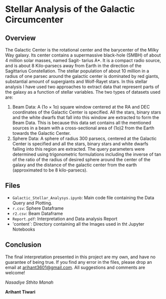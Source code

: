 # Stellar Analysis of the Galactic Circumcenter 

## Overview

The Galactic Center is the rotational center and the barycenter of the Milky Way galaxy. Its
center contains a supermassive black-hole (SMBH) of about 4 million solar masses, named Sagit-
tarius A*. It is a compact radio source, and is about 8 Kilo-parsecs away from Earth in the
direction of the Sagittarius Constellation.
The stellar population of about 10 million in a radius of one parsec around the galactic center is
dominated by red giants, substantial amount of supergiants and Wolf-Rayet stars.
In this stellar analysis I have used two approaches to extract data that represent parts of the
galaxy as a function of stellar variables. The two types of datasets used are:

1. Beam Data: A (1o × 1o) square window centered at the RA and DEC coordinates of the
Galactic Center is specified. All the stars, binary stars and the white dwarfs that fall into
this window are extracted to form the Beam Data. This is because this data set contains all
the mentioned sources in a beam with a cross-sectional area of (1o)2 from the Earth towards
the Galactic Center.
2. Sphere Data: A sphere of radius 300 parsecs, centered at the Galactic Center is specified
and all the stars, binary stars and white dwarfs falling into this region are extracted. The
query parameters were determined using trigonometric formulations including the inverse
of tan of the ratio of the radius of desired sphere around the center of the galaxy and the
distance of the galactic center from the earth (approximated to be 8 kilo-parsecs).

## Files

- `Galactic_Stellar_Analysys.ipynb`: Main code file containing the Data Query and Plotting.
- `r.csv`: Sphere Dataframe
- `r2.csv`: Beam Dataframe
- `Report.pdf`: Interpretation and Data analysis Report
- 'content`: Directory containing all the Images used in tht Jupyter Notebooks

## Conclusion

The final interpretation presented in this project are my own, and have no guarantee of being true. If you find any error in the files, please drop an email at arihant3601@gmail.com. All suggestions and comments are welcome!

*Nasadiye Sthito Manah*

**Arihant Tiwari**

